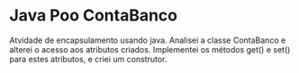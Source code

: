 # Java Poo ContaBanco 
 Atvidade de encapsulamento usando java. Analisei a classe ContaBanco e alterei o acesso aos atributos criados. Implementei os métodos get() e set() para estes atributos, e criei um construtor.
